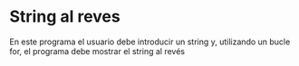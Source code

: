 # String al reves 


En este programa el usuario debe introducir un string y, utilizando un bucle for, el programa debe mostrar el string al revés